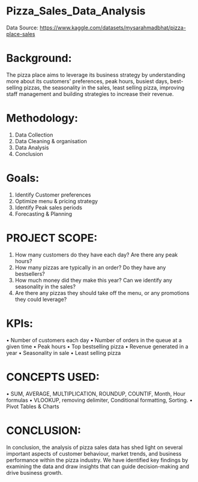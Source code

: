 # Pizza_Sales_Data_Analysis
Data Source: https://www.kaggle.com/datasets/mysarahmadbhat/pizza-place-sales

# Background:
The pizza place aims to leverage its business strategy by understanding more about its customers' preferences, peak hours, busiest days, best-selling pizzas, the seasonality in the sales, least selling pizza, improving staff management and building strategies to increase their revenue.

# Methodology:
1) Data Collection
2) Data Cleaning & organisation
3) Data Analysis
4) Conclusion

# Goals:
1) Identify Customer preferences
2) Optimize menu & pricing strategy
3) Identify Peak sales periods
4) Forecasting & Planning

# PROJECT SCOPE:
1. How many customers do they have each day? Are there any peak hours?
2. How many pizzas are typically in an order? Do they have any bestsellers?
3. How much money did they make this year? Can we identify any seasonality in the sales?
4. Are there any pizzas they should take off the menu, or any promotions they could leverage?

# KPIs:
•      Number of customers each day
•      Number of orders in the queue at a given time
•      Peak hours
•      Top bestselling pizza
•      Revenue generated in a year
•      Seasonality in sale
•      Least selling pizza

# CONCEPTS USED:
• SUM, AVERAGE, MULTIPLICATION, ROUNDUP, COUNTIF, Month, Hour formulas
• VLOOKUP, removing delimiter, Conditional formatting, Sorting.
• Pivot Tables & Charts

# CONCLUSION:
In conclusion, the analysis of pizza sales data has shed light on several important aspects of customer behaviour, market trends, and business performance within the pizza industry. We have identified key findings by examining the data and draw insights that can guide decision-making and drive business growth.
